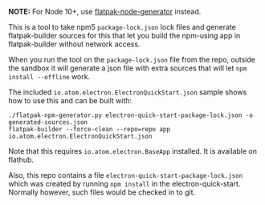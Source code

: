 **NOTE:** For Node 10+, use [flatpak-node-generator](../node/README.md) instead.

This is a tool to take npm5 `package-lock.json` lock files and generate flatpak-builder
sources for this that let you build the npm-using app in flatpak-builder without
network access.

When you run the tool on the `package-lock.json` file from the repo,
outside the sandbox it will generate a json file with extra sources
that will let `npm install --offline` work.

The included `io.atom.electron.ElectronQuickStart.json` sample shows how to use this
and can be built with:

	./flatpak-npm-generator.py electron-quick-start-package-lock.json -o generated-sources.json
	flatpak-builder --force-clean --repo=repo app io.atom.electron.ElectronQuickStart.json

Note that this requires `io.atom.electron.BaseApp` installed. It is available on flathub.

Also, this repo contains a file `electron-quick-start-package-lock.json` which was
created by running `npm install` in the electron-quick-start. Normally however, such
files would be checked in to git.
